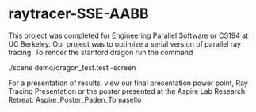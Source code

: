 raytracer-SSE-AABB
==================

This project was completed for Engineering Parallel Software or CS194 at UC Berkeley. Our project was to optimize a serial version of parallel ray tracing. To render the stanford dragon run the command 

./scene demo/dragon_test.test -screen

For a presentation of results, view our final presentation power point, Ray Tracing Presentation or the poster presented at the Aspire Lab Research Retreat: Aspire_Poster_Paden_Tomasello

